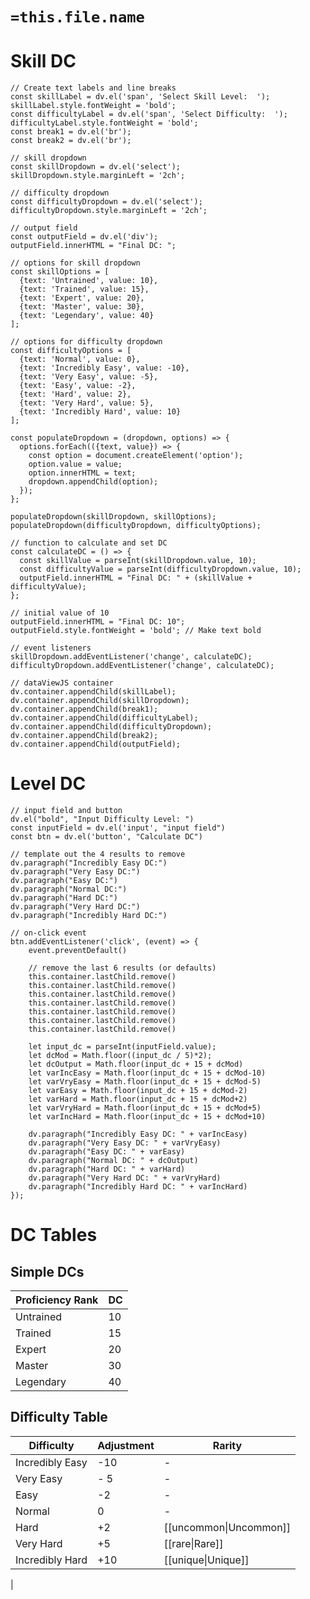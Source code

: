 # `=this.file.name`

# Skill DC
```dataviewjs
// Create text labels and line breaks
const skillLabel = dv.el('span', 'Select Skill Level:  ');
skillLabel.style.fontWeight = 'bold';  
const difficultyLabel = dv.el('span', 'Select Difficulty:  ');
difficultyLabel.style.fontWeight = 'bold';  
const break1 = dv.el('br');
const break2 = dv.el('br');

// skill dropdown
const skillDropdown = dv.el('select');
skillDropdown.style.marginLeft = '2ch';

// difficulty dropdown
const difficultyDropdown = dv.el('select');
difficultyDropdown.style.marginLeft = '2ch';

// output field
const outputField = dv.el('div');
outputField.innerHTML = "Final DC: ";

// options for skill dropdown
const skillOptions = [
  {text: 'Untrained', value: 10},
  {text: 'Trained', value: 15},
  {text: 'Expert', value: 20},
  {text: 'Master', value: 30},
  {text: 'Legendary', value: 40}
];

// options for difficulty dropdown
const difficultyOptions = [
  {text: 'Normal', value: 0},
  {text: 'Incredibly Easy', value: -10},
  {text: 'Very Easy', value: -5},
  {text: 'Easy', value: -2},
  {text: 'Hard', value: 2},
  {text: 'Very Hard', value: 5},
  {text: 'Incredibly Hard', value: 10}
];

const populateDropdown = (dropdown, options) => {
  options.forEach(({text, value}) => {
    const option = document.createElement('option');
    option.value = value;
    option.innerHTML = text;
    dropdown.appendChild(option);
  });
};

populateDropdown(skillDropdown, skillOptions);
populateDropdown(difficultyDropdown, difficultyOptions);

// function to calculate and set DC
const calculateDC = () => {
  const skillValue = parseInt(skillDropdown.value, 10);
  const difficultyValue = parseInt(difficultyDropdown.value, 10);
  outputField.innerHTML = "Final DC: " + (skillValue + difficultyValue);
};

// initial value of 10
outputField.innerHTML = "Final DC: 10";
outputField.style.fontWeight = 'bold'; // Make text bold

// event listeners
skillDropdown.addEventListener('change', calculateDC);
difficultyDropdown.addEventListener('change', calculateDC);

// dataViewJS container
dv.container.appendChild(skillLabel);
dv.container.appendChild(skillDropdown);
dv.container.appendChild(break1);
dv.container.appendChild(difficultyLabel);
dv.container.appendChild(difficultyDropdown);
dv.container.appendChild(break2);
dv.container.appendChild(outputField);
```

# Level DC
```dataviewjs
// input field and button
dv.el("bold", "Input Difficulty Level: ")
const inputField = dv.el('input', "input field")
const btn = dv.el('button', "Calculate DC")

// template out the 4 results to remove
dv.paragraph("Incredibly Easy DC:")
dv.paragraph("Very Easy DC:")
dv.paragraph("Easy DC:")
dv.paragraph("Normal DC:")
dv.paragraph("Hard DC:")
dv.paragraph("Very Hard DC:")
dv.paragraph("Incredibly Hard DC:")

// on-click event
btn.addEventListener('click', (event) => {
    event.preventDefault()

    // remove the last 6 results (or defaults)
    this.container.lastChild.remove()
    this.container.lastChild.remove()
    this.container.lastChild.remove()
    this.container.lastChild.remove()
    this.container.lastChild.remove()
    this.container.lastChild.remove()
    this.container.lastChild.remove()

    let input_dc = parseInt(inputField.value);
    let dcMod = Math.floor((input_dc / 5)*2);
    let dcOutput = Math.floor(input_dc + 15 + dcMod)
    let varIncEasy = Math.floor(input_dc + 15 + dcMod-10)
    let varVryEasy = Math.floor(input_dc + 15 + dcMod-5)
    let varEasy = Math.floor(input_dc + 15 + dcMod-2)
    let varHard = Math.floor(input_dc + 15 + dcMod+2)
    let varVryHard = Math.floor(input_dc + 15 + dcMod+5)
    let varIncHard = Math.floor(input_dc + 15 + dcMod+10)

    dv.paragraph("Incredibly Easy DC: " + varIncEasy)
    dv.paragraph("Very Easy DC: " + varVryEasy)
    dv.paragraph("Easy DC: " + varEasy)
    dv.paragraph("Normal DC: " + dcOutput)
    dv.paragraph("Hard DC: " + varHard)
    dv.paragraph("Very Hard DC: " + varVryHard)
    dv.paragraph("Incredibly Hard DC: " + varIncHard)
});
```

# DC Tables

## Simple DCs
| Proficiency Rank | DC  |
| ---------------- | --- |
| Untrained        | 10  |
| Trained          | 15  |
| Expert           | 20  |
| Master           | 30  |
| Legendary        | 40  |

## Difficulty Table
| Difficulty      | Adjustment | Rarity                 |
| --------------- | ---------- | ---------------------- |
| Incredibly Easy | -10        | -                      |
| Very Easy       | - 5        | -                      |
| Easy            | -2         | -                      |
| Normal          | 0          | -                      |
| Hard            | +2         | [[uncommon\|Uncommon]] |
| Very Hard       | +5         | [[rare\|Rare]]         |
| Incredibly Hard | +10        | [[unique\|Unique]]     |
| 

